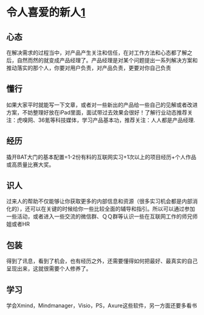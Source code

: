 # 令人喜爱的新人[1]

## 心态

在解决需求的过程当中，对产品产生关注和信任，在对工作方法和心态都了解之后，自然而然的就变成产品经理了。产品经理是对某个问题提出一系列解决方案和推动落实的那个人，你要对用户负责，对产品负责，更要对你自己负责

## 懂行

如果大家平时就能写一下文章，或者对一些新出的产品给一些自己的见解或者改进方案，不妨整理好放在iPad里面，面试带过去效果会很好！了解行业动态推荐关注：虎嗅网、36氪等科技媒体，学习产品基本功，推荐关注：人人都是产品经理.

## 经历

撬开BAT大门的基本配置=1-2份有料的互联网实习+1次以上的项目经历+个人作品或高质量比赛大奖。

## 识人

过来人的帮助不仅能够让你获取更多的内部信息和资源（很多实习机会都是内部消化的），还可以在关键的时候给你一些比较全面的辅导和指引。所以可以通过参加一些活动，或者进入一些交流的微信群、ＱＱ群等认识一些在互联网工作的师兄师姐或者HR

## 包装

得到了讯息，看到了机会，也有经历之外，还需要懂得如何把最好、最真实的自己呈现出来，这就很需要个人修养了。

## 学习

学会Xmind，Mindmanager，Visio，PS，Axure这些软件，另一方面还要多看书


[1]: http://www.woshipm.com/pmd/284339.html
